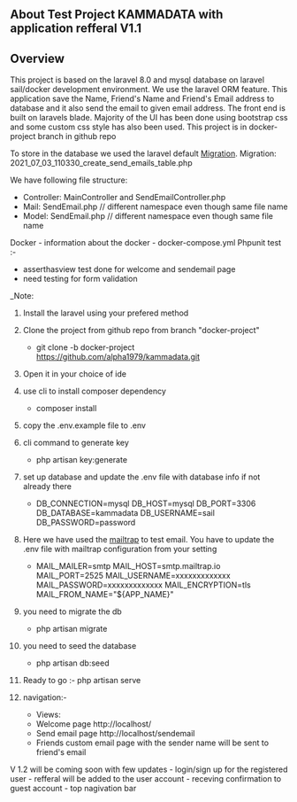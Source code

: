 ## About Test Project KAMMADATA with application refferal V1.1
## Overview
This project is based on the laravel 8.0 and mysql database on laravel sail/docker development environment. 
We use the laravel ORM feature. This application save the Name, Friend's Name and Friend's Email address to database and it also send the email to given email address.
The front end is built on laravels blade.
Majority of the UI has been done using bootstrap css and some custom css style has also been used.
This project is in docker-project branch in github repo



To store in the database we used the laravel default [Migration](https://laravel.com/docs/8.x/migrations). 
Migration: 2021_07_03_110330_create_send_emails_table.php

We have following file structure:
 - Controller: MainController and SendEmailController.php
 - Mail: SendEmail.php // different namespace even though same file name
 - Model: SendEmail.php // different namespace even though same file name

Docker - information about the docker 
    - docker-compose.yml
Phpunit test :-
- asserthasview test done for welcome and sendemail page
- need testing for form validation 

_Note: 
1) Install the laravel using your prefered method
2) Clone the project from github repo from branch "docker-project"
    -  git clone -b docker-project https://github.com/alpha1979/kammadata.git

3) Open it in your choice of ide 
4) use cli to install composer dependency 
    - composer install
5) copy the .env.example file to .env
6) cli command to generate key
    - php artisan key:generate
7) set up database and update the .env file with database info if not already there
    - DB_CONNECTION=mysql
        DB_HOST=mysql
        DB_PORT=3306
        DB_DATABASE=kammadata
        DB_USERNAME=sail
        DB_PASSWORD=password
8) Here we have used the [mailtrap](https://mailtrap.io/) to test email. You have to update the .env file with mailtrap configuration from your setting 
    -   MAIL_MAILER=smtp
        MAIL_HOST=smtp.mailtrap.io
        MAIL_PORT=2525
        MAIL_USERNAME=xxxxxxxxxxxxx
        MAIL_PASSWORD=xxxxxxxxxxxxx
        MAIL_ENCRYPTION=tls
        MAIL_FROM_NAME="${APP_NAME}"

9) you need to migrate the db
    - php artisan migrate
10) you need to seed the database
    - php artisan db:seed
11) Ready to go :- php artisan serve
12) navigation:-
    - Views: 
    - Welcome page http://localhost/
    - Send email page http://localhost/sendemail
    - Friends custom email page with the sender name will be sent to friend's email



V 1.2 will be coming soon with few updates 
    - login/sign up for the registered user
    - refferal will be added to the user account
    - receving confirmation to guest account
    - top nagivation bar 